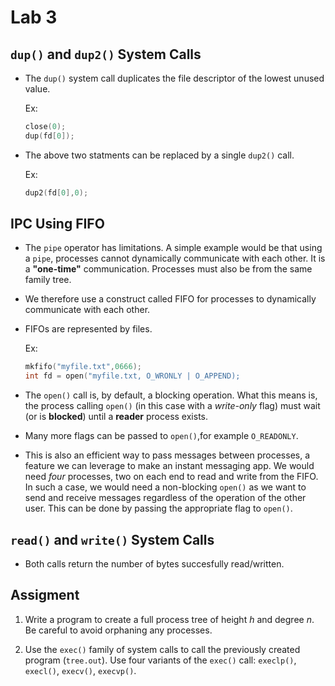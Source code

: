 # Lab 3

## `dup()` and `dup2()` System Calls

- The `dup()` system call duplicates the file descriptor of the lowest unused value.

    Ex: 
    ```C
    close(0);
    dup(fd[0]);
    ```
- The above two statments can be replaced by a single `dup2()` call.

    Ex:
    ```C
    dup2(fd[0],0);
    ```

## IPC Using FIFO

- The `pipe` operator has limitations. A simple example would be that using a `pipe`, processes cannot dynamically communicate with each other. It is a **"one-time"** communication. Processes must also be from the same family tree.
- We therefore use a construct called FIFO for processes to dynamically communicate with each other.
- FIFOs are represented by files.

    Ex:
    ```C
    mkfifo("myfile.txt",0666);
    int fd = open("myfile.txt, O_WRONLY | O_APPEND);
    ```
- The `open()` call is, by default, a blocking operation. What this means is, the process calling `open()` (in this case with a _write-only_ flag) must wait (or is **blocked**) until a **reader** process exists.
- Many more flags can be passed to `open()`,for example `O_READONLY`.
- This is also an efficient way to pass messages between processes, a feature we can leverage to make an instant messaging app. We would need _four_ processes, two on each end to read and write from the FIFO. In such a case, we would need a non-blocking `open()` as we want to send and receive messages regardless of the operation of the other user. This can be done by passing the appropriate flag to `open()`.

## `read()` and `write()` System Calls

- Both calls return the number of bytes succesfully read/written.

## Assigment

1. Write a program to create a full process tree of height _h_ and degree _n_. Be careful to avoid orphaning any processes.

2. Use the `exec()` family of system calls to call the previously created program (`tree.out`). Use four variants of the `exec()` call: `execlp()`, `execl()`, `execv()`, `execvp()`.